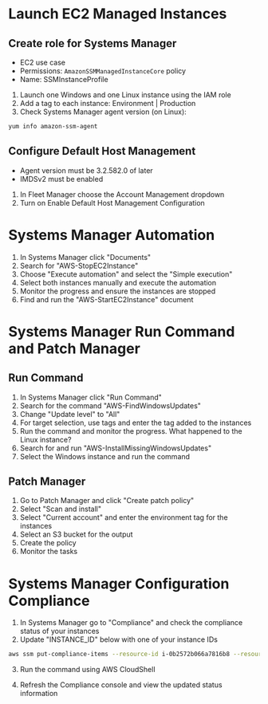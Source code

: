 # Launch EC2 Managed Instances

## Create role for Systems Manager
- EC2 use case
- Permissions: `AmazonSSMManagedInstanceCore` policy
- Name: SSMInstanceProfile

1. Launch one Windows and one Linux instance using the IAM role
2. Add a tag to each instance: Environment | Production
3. Check Systems Manager agent version (on Linux): 

```bash
yum info amazon-ssm-agent
```

## Configure Default Host Management

- Agent version must be 3.2.582.0 of later
- IMDSv2 must be enabled

1. In Fleet Manager choose the Account Management dropdown
2. Turn on Enable Default Host Management Configuration

# Systems Manager Automation

1. In Systems Manager click "Documents"
2. Search for "AWS-StopEC2Instance"
3. Choose "Execute automation" and select the "Simple execution"
4. Select both instances manually and execute the automation
5. Monitor the progress and ensure the instances are stopped
6. Find and run the "AWS-StartEC2Instance" document

# Systems Manager Run Command and Patch Manager

## Run Command

1. In Systems Manager click "Run Command"
2. Search for the command "AWS-FindWindowsUpdates"
3. Change "Update level" to "All"
4. For target selection, use tags and enter the tag added to the instances
5. Run the command and monitor the progress. What happened to the Linux instance?
6. Search for and run "AWS-InstallMissingWindowsUpdates"
7. Select the Windows instance and run the command

## Patch Manager

1. Go to Patch Manager and click "Create patch policy"
2. Select "Scan and install"
3. Select "Current account" and enter the environment tag for the instances
4. Select an S3 bucket for the output
5. Create the policy
6. Monitor the tasks

# Systems Manager Configuration Compliance

1. In Systems Manager go to "Compliance" and check the compliance status of your instances
2. Update "INSTANCE_ID" below with one of your instance IDs

```bash
aws ssm put-compliance-items --resource-id i-0b2572b066a7816b8 --resource-type ManagedInstance --compliance-type Custom:CorporateSoftware --execution-summary ExecutionTime=1687802409 --items Id=Version-2.0,Title=CorporateSoftware,Severity=CRITICAL,Status=NON_COMPLIANT --region us-east-1
```

3. Run the command using AWS CloudShell

4. Refresh the Compliance console and view the updated status information

